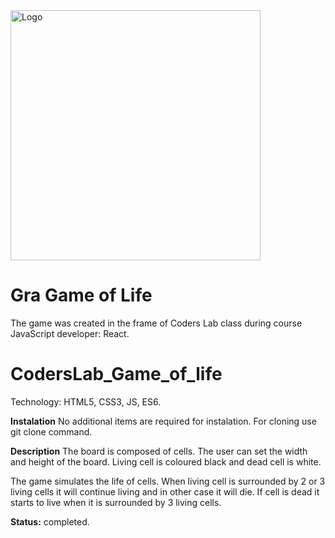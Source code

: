 <img alt="Logo" src="http://coderslab.pl/svg/logo-coderslab.svg" width="400">

# Gra Game of Life
The game was created in the frame of Coders Lab class during course JavaScript developer: React.

# CodersLab_Game_of_life
Technology: HTML5, CSS3, JS, ES6.

**Instalation** No additional items are required for instalation. For cloning use git clone command.

**Description**
The board is composed of cells. The user can set the width and height of the board. Living cell is coloured black and dead cell is white.

The game simulates the life of cells. When living cell is surrounded by 2 or 3 living cells it will continue living and in other case it will die.
If cell is dead it starts to live when it is surrounded by 3 living cells.

**Status:** completed.